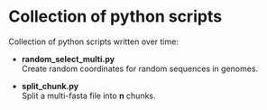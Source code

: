 # Collection of python scripts
Collection of python scripts written over time:

- **random_select_multi.py**
\
Create random coordinates for random sequences in genomes.

- **split_chunk.py**
\
Split a multi-fasta file into **n** chunks.
